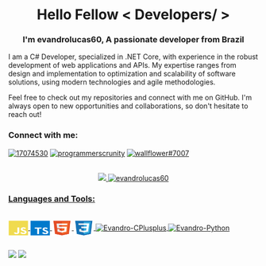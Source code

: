 <h1 align="center">Hello Fellow < Developers/ ></h1>
<h3 align="center"> I'm evandrolucas60, A passionate developer from Brazil</h3>
  
I am a C# Developer, specialized in .NET Core, with experience in the robust development of web applications and APIs. My expertise ranges from design and implementation to optimization and scalability of software solutions, using modern technologies and agile methodologies.

Feel free to check out my repositories and connect with me on GitHub. I'm always open to new opportunities and collaborations, so don't hesitate to reach out!
 <br>

<h3 align="left">Connect with me:</h3>
<p align="left">
<a href="https://stackoverflow.com/users/23173550/evandro-lucas" target="blank"><img align="center" src="https://raw.githubusercontent.com/rahuldkjain/github-profile-readme-generator/master/src/images/icons/Social/stack-overflow.svg" alt="17074530" height="30" width="40" /></a>
<a href="https://instagram.com/evandrolucas60" target="blank"><img align="center" src="https://raw.githubusercontent.com/rahuldkjain/github-profile-readme-generator/master/src/images/icons/Social/instagram.svg" alt="programmerscrunity" height="30" width="40" /></a>
<a href="https://discord.gg/chestnuttoe8653" target="blank"><img align="center" src="https://raw.githubusercontent.com/rahuldkjain/github-profile-readme-generator/master/src/images/icons/Social/discord.svg" alt="wallflower#7007" height="30" width="40" /></a>
</p>
<br>
<div align="center">
  <a href="https://github.com/evandrolucas60">
  <img src="https://github-readme-stats.vercel.app/api/top-langs/?username=evandrolucas60&layout=compact&langs_count=7&theme=radical"/>
  <img src="https://github-readme-streak-stats.herokuapp.com/?user=evandrolucas60&theme=radical" alt="evandrolucas60" />
</div>
    
  <h3 align="left">Languages and Tools:</h3>
<div style="display: inline_block"><br>
  <img align="center" alt="Evandro-Js" height="30" width="40" src="https://raw.githubusercontent.com/devicons/devicon/master/icons/javascript/javascript-plain.svg">
  <img align="center" alt="Evandro-Ts" height="30" width="40" src="https://raw.githubusercontent.com/devicons/devicon/master/icons/typescript/typescript-plain.svg">
  <img align="center" alt="Evandro-HTML" height="30" width="40" src="https://raw.githubusercontent.com/devicons/devicon/master/icons/html5/html5-original.svg">
  <img align="center" alt="Evandro-CSS" height="30" width="40" src="https://raw.githubusercontent.com/devicons/devicon/master/icons/css3/css3-original.svg">
  <img align="center" alt="Evandro-CPlusplus" height="30" width="40" src="https://cdn.jsdelivr.net/gh/devicons/devicon/icons/csharp/csharp-original.svg" />
  <img align="center" alt="Evandro-Python" height="30" width="40" src="https://cdn.jsdelivr.net/gh/devicons/devicon/icons/python/python-original.svg" />    
</div>
  
  ##
  
<div> 
  <a href = "mailto:evandrolucas60@yahoo.com"><img src="https://img.shields.io/badge/-Gmail-%23333?style=for-the-badge&logo=gmail&logoColor=white" target="_blank"></a>
  <a href="https://www.linkedin.com/in/evandro-lucas-b84926117" target="_blank"><img src="https://img.shields.io/badge/-LinkedIn-%230077B5?style=for-the-badge&logo=linkedin&logoColor=white" target="_blank"></a> 
</div> 
  

<!---
evandrolucas60/evandrolucas60 is a ✨ special ✨ repository because its `README.md` (this file) appears on your GitHub profile.
You can click the Preview link to take a look at your changes.
--->
